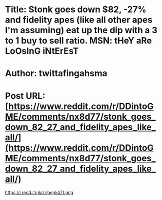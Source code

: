 # Title: Stonk goes down $82, -27% and fidelity apes (like all other apes I'm assuming) eat up the dip with a 3 to 1 buy to sell ratio. MSN: tHeY aRe LoOsInG iNtErEsT
# Author: twittafingahsma
# Post URL: [https://www.reddit.com/r/DDintoGME/comments/nx8d77/stonk_goes_down_82_27_and_fidelity_apes_like_all/](https://www.reddit.com/r/DDintoGME/comments/nx8d77/stonk_goes_down_82_27_and_fidelity_apes_like_all/)


https://i.redd.it/pkizrjbepk471.png